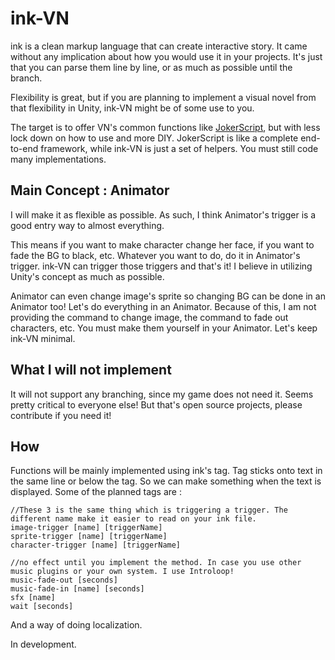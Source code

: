 # ink-VN

ink is a clean markup language that can create interactive story. It came without any implication about how you would use it in your projects. It's just that you can parse them line by line, or as much as possible until the branch.

Flexibility is great, but if you are planning to implement a visual novel from that flexibility in Unity, ink-VN might be of some use to you.

The target is to offer VN's common functions like [JokerScript](http://jokerscript.jp), but with less lock down on how to use and more DIY. JokerScript is like a complete end-to-end framework, while ink-VN is just a set of helpers. You must still code many implementations.

## Main Concept : Animator

I will make it as flexible as possible. As such, I think Animator's trigger is a good entry way to almost everything.

This means if you want to make character change her face, if you want to fade the BG to black, etc. Whatever you want to do, do it in Animator's trigger. ink-VN can trigger those triggers and that's it! I believe in utilizing Unity's concept as much as possible. 

Animator can even change image's sprite so changing BG can be done in an Animator too! Let's do everything in an Animator. Because of this, I am not providing the command to change image, the command to fade out characters, etc. You must make them yourself in your Animator. Let's keep ink-VN minimal.

## What I will not implement

It will not support any branching, since my game does not need it. Seems pretty critical to everyone else! But that's open source projects, please contribute if you need it!

## How

Functions will be mainly implemented using ink's tag. Tag sticks onto text in the same line or below the tag. So we can make something when the text is displayed. Some of the planned tags are :

```
//These 3 is the same thing which is triggering a trigger. The different name make it easier to read on your ink file.
image-trigger [name] [triggerName]
sprite-trigger [name] [triggerName]
character-trigger [name] [triggerName]

//no effect until you implement the method. In case you use other music plugins or your own system. I use Introloop!
music-fade-out [seconds]
music-fade-in [name] [seconds]
sfx [name]
wait [seconds]
```

And a way of doing localization.

In development.
